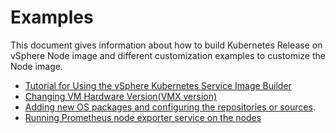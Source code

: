 # Examples

This document gives information about how to build Kubernetes Release on vSphere Node image and different customization examples to customize the Node image.

- [Tutorial for Using the vSphere Kubernetes Service Image Builder](tutorial_building_an_image.md)
- [Changing VM Hardware Version(VMX version)](./customizations/changing_hardware_version.md)
- [Adding new OS packages and configuring the repositories or sources](./customizations/adding_os_pkg_repos.md).
- [Running Prometheus node exporter service on the nodes](./customizations/prometheus_node_exporter.md)
